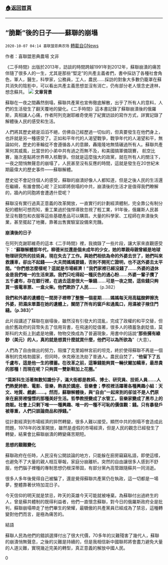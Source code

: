 ###  [:house:返回首頁](https://github.com/ourhimalayas/txt)
---

## “脆斷“後的日子——蘇聯的崩塌
`2020-10-07 04:14 喜联盟恩典农场` [轉載自GNews](https://gnews.org/zh-hant/407818/)

作者：喜聯盟恩典農場 文非

《二手時間》出版於2013年，訪談的時間跨越1991年到2012年，蘇聯崩潰的痛苦伴隨了很多人的一生，尤其是那些“堅定”的共產主義者們，書中採訪了各種社會角色，軍人，醫生，科學家，公務員，工人，農民……採訪的對象大多數仍籠罩在蘇共消失的陰影中，可以看出共產主義思想並沒有消亡，仍有部分老人懷念史達林，想念蘇共。
![]()![](https://s3.amazonaws.com/gnews-media-offload/wp-content/uploads/2020/10/07035706/v2-69ca68078ec84daba4e86384f1a47e39_1440w.jpg)
**文章背景**

蘇聯在一夜之間轟然倒塌，蘇聯共產黨也宣佈徹底解散，出乎了所有人的意料，人們的生活發生了翻天覆地的變化。《二手時間》這本書記錄了蘇聯崩潰後的俄羅斯，真相讓人心痛，作者阿列克謝耶維奇使用了紀實訪談的寫作方式，詳實記錄了解體後人民的感受和生活。

人們將其歷史總是滔滔不絕，仿佛自己經歷過一切似的，但真要發生在他們身上，也許就是另一種感受了。正如和平年代的人渴望戰爭，戰爭年代的人渴望和平，無論如何，歷史的車輪從不會遵循各人的意願，轟隆隆地無情碾過所有人。蘇聯共產黨何其威風，比當世的小弟中共有過之而無不及，和美國搞軍備競賽， 航空比賽，幾次差點將世界帶入核戰爭。但就是這麼強大的政黨，就在所有人的關注下，一夜之間悄無聲息的崩塌了，人民甚至沒有反應的時間，這就是發生在20世紀末期最偉大的歷史事件——蘇聯解體。

歷史從不會記住個人的感受，蘇聯的崩潰好像人人都知道，但是之後人民的生活還在繼續，有誰會關心呢？正如即將倒塌的中共，崩潰後的生活才是值得我們瞭解的，牆內的同胞將會遭遇什麼呢？

蘇聯沒有實行過真正意義的改革開放，一直實行的計劃經濟體制，完全靠公有制分配的體制可想而知，重工業過於強悍導致忽視了輕工業，91年後，俄羅斯人民甚至沒有麵包和衣服等這些基礎產品可以購買。大量的科學家、工程師在奔潰後失業，甚至擺起了地攤，靠著出售實驗室設備來充饑。

**崩潰後的日子**

在阿列克謝耶維奇的這本《二手時間》裡，我摘錄了一些片段，讓大家來直觀感受下：“**蘇聯解體那年代，柳德米拉還是個未成年的少女，她的單親母親曾經是地球物理研究所的技術員，現在失去了工作。與她們相依為命的外婆去世了，她們叫來救護車，卻出不起錢——大夫問媽媽要錢，否則不開死亡證明，也不送外婆去太平間。“你們想怎麼樣呢？這就是市場經濟！”我們家裡已經沒錢了……外婆的退休金是我們唯一的生活來源。我們只吃得起一種灰色的通心粉……外婆一輩子攢了五千盧布，存在銀行裡，在過去這是很大一筆錢……可是一夜之間，這些錢只夠買一張電車票、一盒火柴。他們欺詐了人民……**（p.382）

**我們和外婆的遺體在一間房子裡帶了整整一個星期……媽媽每天用高錳酸鉀擦洗外婆，把濕床單蓋在她的遺體上，關閉了所有的窗戶和通風口，用濕被子掖住門縫。（****p.383****）”**

此片段講述了蘇聯在崩塌後，雖然沒有引發大的混亂，完成了政權的和平交替，但由於舊政府的貨幣失去了信用背書，在飛速的貶值著，很多人的積蓄急劇貶值，莫斯科的大街上到處是地攤，物物交換成為了普遍現象，用書中的話說“**那些擁有綠鈔（美元）的人，真的就是想買什麼就買什麼，他們可以為所欲為**”（大意）。

人們為了自由做出的努力，阻擋了克里姆林宮前的坦克，終於使得蘇聯不再是一個專制的克格勃國家，但同時，休克療法洗劫了普通人。農民自焚了，“**他留下了五千盧布，這是他一生的積蓄。在改革之前，這筆錢能夠買一輛伏爾加轎車，最昂貴的那種！而現在呢？只夠買一雙新鞋加上花圈。**”

**“莫斯科生活著無數知識份子，滿大街都是教師、博士、研究員、技術人員……人們熱愛詩歌、電影、音樂，熱衷於講座、音樂會；學校裡活躍著各種興趣小組：天文、地質、戲劇……。然而，蘇聯解體後，與“自由”一起來到的卻並不是人們原來在廚房裡憧憬的那種美好生活。哲學教授變成了水管工，音樂家變成了黑市上的商販。社會上只剩下唯一一種興趣、唯一的一種不可恥的價值觀：錢。只有暴發戶被尊重，人們只談論商品和掙錢。”**

從計劃經濟到市場經濟的猝然轉變，很多人難以接受。顯然中共的倒塌不會造成此問題，1978年的改革開放，雖然是虛假的市場經濟，但是人民的觀念已經發生了轉變，結果會比蘇聯崩潰的轉變痛苦期短。

**思想的艱難變化**

蘇聯政府在任時，人民沒有公開談論的地方，只能躲在廚房竊竊私語，即使這樣，也避免不了大量的親人相互舉報，家庭分崩離析。突然的自由讓很多人感到不舒服，他們腦子裡種的專制思想仍根深蒂固，有部分黨內高管跟隨蘇共一同消逝。

很多人多年後覺得自己被騙了，還是覺得蘇聯共產黨仍在執政，這一切都是一場夢，整體靠著伏特加混日子。

今天信仰的明天就是禁忌，昨天的英雄今天可能就被唾棄。為蘇聯付出過終生的人，曾是蘇共體制的既得利益者，他們一直懷念蘇聯，對今日的俄羅斯政府全是批判，蘇聯崩塌帶走了他們畢生的榮耀，最驕傲的共產黨員已經成為了禁忌，這種轉變對他們而言，是極為痛苦的。

結語

蘇聯人民為他們的錯誤選擇付出了很大代價，70多年的災難殘害了幾代人，蘇聯的崩潰悄無聲息，之後的災難是持續的，但是我相信新中國聯邦將會盡力避免大量的人道災難，實現幾近完美的轉型，真正意義的解放中國人民。

0
